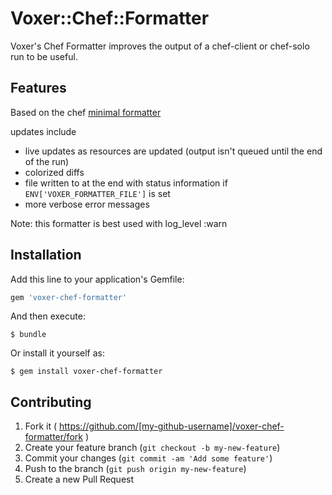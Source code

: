 Voxer::Chef::Formatter
======================

Voxer's Chef Formatter improves the output of a chef-client or chef-solo run to be useful.

Features
--------

Based on the chef [minimal formatter](https://github.com/opscode/chef/blob/master/lib/chef/formatters/minimal.rb)

updates include

- live updates as resources are updated (output isn't queued until the end of the run)
- colorized diffs
- file written to at the end with status information if `ENV['VOXER_FORMATTER_FILE']` is set
- more verbose error messages

Note: this formatter is best used with log_level :warn

Installation
------------

Add this line to your application's Gemfile:

```ruby
gem 'voxer-chef-formatter'
```

And then execute:

    $ bundle

Or install it yourself as:

    $ gem install voxer-chef-formatter

Contributing
------------

1. Fork it ( https://github.com/[my-github-username]/voxer-chef-formatter/fork )
2. Create your feature branch (`git checkout -b my-new-feature`)
3. Commit your changes (`git commit -am 'Add some feature'`)
4. Push to the branch (`git push origin my-new-feature`)
5. Create a new Pull Request
